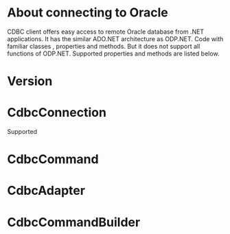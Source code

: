 # About connecting to Oracle
CDBC client offers easy access to remote Oracle database from .NET applications.
It has the similar ADO.NET architecture as ODP.NET.
Code with familiar classes , properties and methods.
But it does not support all functions of ODP.NET.
Supported properties and methods are listed below.

# Version

# CdbcConnection
Supported

# CdbcCommand

# CdbcAdapter

# CdbcCommandBuilder
